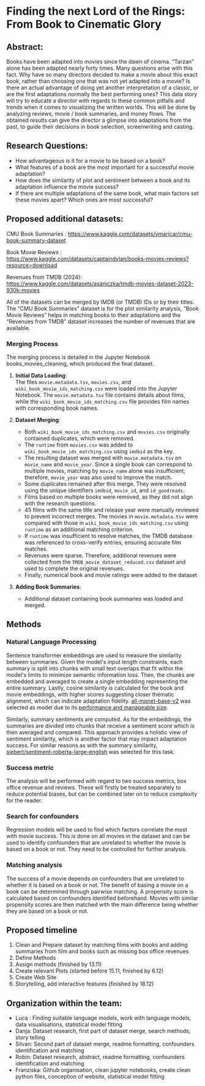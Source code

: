 # Finding the next Lord of the Rings: From Book to Cinematic Glory

## Abstract:
Books have been adapted into movies since the dawn of cinema. “Tarzan” alone has been adapted nearly forty times. Many questions arise with this fact. Why have so many directors decided to make a movie about this exact book, rather than choosing one that was not yet adapted into a movie? Is there an actual advantage of doing yet another interpretation of a classic, or are the first adaptations normally the best performing ones? 
This data story will try to educate a director with regards to these common pitfalls and trends when it comes to visualizing the written worlds. This will be done by analyzing reviews, movie / book summaries, and money flows. The obtained results can give the director a glimpse into adaptations from the past, to guide their decisions in book selection, screenwriting and casting. 


## Research Questions:
- How advantageous is it for a movie to be based on a book?
- What features of a book are the most important for a successful movie adaptation?
- How does the similarity of plot and sentiment between a book and its adaptation influence the movie success?
- If there are multiple adaptations of the same book, what main factors set these movies apart? Which ones are most     successful?

## Proposed additional datasets: 
CMU Book Summaries : https://www.kaggle.com/datasets/ymaricar/cmu-book-summary-dataset

Book Movie Reviews : https://www.kaggle.com/datasets/captaindylan/books-movies-reviews?resource=download 

Revenues from TMDB (2024): https://www.kaggle.com/datasets/asaniczka/tmdb-movies-dataset-2023-930k-movies 

All of the datasets can be merged by IMDB (or TMDB) IDs or by their titles. The “CMU Book Summaries” dataset is for the plot similarity analysis, “Book Movie Reviews” helps in matching books to their adaptations and the “Revenues from TMDB” dataset increases the number of revenues that are available.

### Merging Process

The merging process is detailed in the Jupyter Notebook books_movies_cleaning, which produced the final dataset.

1. **Initial Data Loading**:  
   The files `movie.metadata.tsv`, `movies.csv`, and `wiki_book_movie_ids_matching.csv` were loaded into the Jupyter Notebook. The `movie.metadata.tsv` file contains details about films, while the `wiki_book_movie_ids_matching.csv` file provides film names with corresponding book names.

2. **Dataset Merging**:
   - Both `wiki_book_movie_ids_matching.csv` and `movies.csv` originally contained duplicates, which were removed.
   - The `runtime` from `movies.csv` was added to `wiki_book_movie_ids_matching.csv` using `imdbid` as the key.
   - The resulting dataset was merged with `movie.metadata.tsv` on `movie_name` and `movie_year`. Since a single book can correspond to multiple movies, matching by `movie_name` alone was insufficient; therefore, `movie_year` was also used to improve the match.
   - Some duplicates remained after this merge. They were resolved using the unique identifiers `imdbid`, `movie_id`, and `id_goodreads`.  
   - Films based on multiple books were removed, as they did not align with the research questions.
   - 45 films with the same title and release year were manually reviewed to prevent incorrect merges. The movies in `movie.metadata.tsv` were compared with those in `wiki_book_movie_ids_matching.csv` using `runtime` as an additional matching criterion.
   - If `runtime` was insufficient to resolve matches, the TMDB database was referenced to cross-verify entries, ensuring accurate film matches.
   - Revenues were sparse. Therefore, additional revenues were collected from the `TMDB_movie_dataset_reduced.csv` dataset and used to complete the original revenues.
   - Finally, numerical book and movie ratings were added to the dataset

3. **Adding Book Summaries**:  
   - Additional dataset containing book summaries was loaded and merged.


## Methods
### Natural Language Processing
Sentence transformer embeddings are used to measure the similarity between summaries. Given the model's input length constraints, each summary is split into chunks with small text overlaps that fit within the model's limits to minimize semantic information loss. Then, the chunks are embedded and averaged to create a single embedding representing the entire summary. Lastly, cosine similarity is calculated for the book and movie embeddings, with higher scores suggesting closer thematic alignment, which can indicate adaptation fidelity. [all-mpnet-base-v2](https://huggingface.co/sentence-transformers/all-mpnet-base-v2) was selected as model due to its [performance and manageable size](https://www.sbert.net/docs/sentence_transformer/pretrained_models.html).

Similarly, summary sentiments are computed. As for the embeddings, the summaries are divided into chunks that receive a sentiment score which is then averaged and compared. This approach provides a holistic view of sentiment similarity, which is another factor that may impact adaptation success. For similar reasons as with the summary similarity, [siebert/sentiment-roberta-large-english](https://huggingface.co/siebert/sentiment-roberta-large-english) was selected for this task.

### Success metric
The analysis will be performed with regard to two success metrics, box office revenue and reviews. These will firstly be treated separately to reduce potential biases, but can be combined later on to reduce complexity for the reader.

### Search for confounders
Regression models will be used to find which factors correlate the most with movie success. This is done on all movies in the dataset and can be used to identify confounders that are unrelated to whether the movie is based on a book or not. They need to be controlled for further analysis.

### Matching analysis
The success of a movie depends on confounders that are unrelated to whether it is based on a book or not. The benefit of basing a movie on a book can be determined through pairwise matching. A propensity score is calculated based on confounders identified beforehand. Movies with similar propensity scores are then matched with the main difference being whether they are based on a book or not.

### 

## Proposed timeline
1. Clean and Prepare dataset by matching films with books and adding summaries from film and books such as missing box office revenues 
2. Define Methods
3. Assign methods (finished by 13.11)
4. Create relevant Plots (started before 15.11, finished by 6.12)
5. Create Web Site 
6. Storytelling, add interactive features (finished by 18.12)


## Organization within the team:
- Luca : Finding suitable language models, work with language models, data visualisations, statistical model fitting
- Danja: Dataset research,  first part of dataset merge, search methods, story telling
- Silvan: Second part of dataset merge, readme formatting, confounders identification and matching
- Robin: Dataset research, abstract, readme formatting, confounders identification and matching
- Franziska: Github organisation, clean jupyter notebooks, create clean python files, conception of website, statistical model fitting
